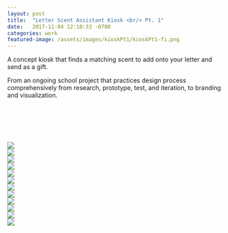 ```yaml
---
layout: post
title:  "Letter Scent Assistant Kiosk <br/> Pt. 1"
date:   2017-11-04 12:10:33 -0700
categories: work
featured-image: /assets/images/kioskPt1/kioskPt1-fi.png
---
```

A concept kiosk that finds a matching scent to add onto your letter and send as a gift. 

From an ongoing school project that practices design process comprehensively from research, prototype, test, and iteration, to branding and visualization. 

<br/>
<br/>
<br/>
<br/>
<br/>

<div class="fullwidth">
    <div class="fullwidthImage">
        <img src="/assets/images/kioskPt1/pt1.1title.png">
    </div>
    <div class="fullwidthImage">
        <img src="/assets/images/kioskPt1/pt1.2obj.png">
    </div>
    <div class="fullwidthImage">
        <img src="/assets/images/kioskPt1/pt1.3ideation.1.png">
    </div>
    <div class="fullwidthImage">
        <img src="/assets/images/kioskPt1/pt1.3ideation.2.png">
    </div>
    <div class="fullwidthImage">
        <img src="/assets/images/kioskPt1/pt1.3ideation.3.png">
    </div>
    <div class="fullwidthImage">
        <img src="/assets/images/kioskPt1/pt1.4taskflows.1.png">
    </div>
    <div class="fullwidthImage">
        <img src="/assets/images/kioskPt1/pt1.4taskflows.2.png">
    </div>
    <div class="fullwidthImage">
        <img src="/assets/images/kioskPt1/pt1.5wireframes.1.png">
    </div>
    <div class="fullwidthImage">
        <img src="/assets/images/kioskPt1/pt1.5wireframes.2.png">
    </div>
    <div class="fullwidthImage">
        <img src="/assets/images/kioskPt1/pt1.5wireframes.3.png">
    </div>
    <div class="fullwidthImage">
        <img src="/assets/images/kioskPt1/pt1.6physicalprot.png">
    </div>
    <div class="fullwidthImage">
        <img src="/assets/images/kioskPt1/pt1end.png">
    </div>
    <div class="fullwidthClear"></div>
</div>

<!--

<img class="generic" alt="pick a scent mockup" src="/assets/images/pickaScent.png">

## Objectives
Design a embedded system of a kiosk that sits in public places. The customer will be able to select gift from an appropriate information architecture, complete the transaction and receive a physical gift. 

## Ideation + User Scenarios
In the beginning, I was looking for an unexpected and different gifting experience on kiosk than usual. My idea dramatically iterated from sending souvenir card at airport, to browsing fragrance in store, to adding scent to letter. 

<div class="thumbnails">
    <div class="thumbnailImage">
        <img src="/assets/images/sce1.1.jpg">
    </div>
    <div class="thumbnailImage">
        <img src="/assets/images/sce1.2.jpg">
    </div>
    <div class="thumbnailImage">
        <img src="/assets/images/sce1.3.jpg">
    </div>
    <div class="thumbnailImage">
        <img src="/assets/images/sce1.4.jpg">
    </div>
    <div class="thumbnailClear"></div>
    <div class="thumbnailCaption captionFont">
        Souvenir card kiosk: storyboard, concept testing, and notes.
    </div>
</div>

<div class="thumbnails">
    <div class="thumbnailImage">
        <img src="/assets/images/sce2.1.jpg">
    </div>
    <div class="thumbnailImage">
        <img src="/assets/images/sce2.2.jpg">
    </div>
    <div class="thumbnailImage">
        <img src="/assets/images/sce2.3.jpg">
    </div>
    <div class="thumbnailClear"></div>
    <div class="thumbnailCaption captionFont">
        Fragrance kiosk: ideas, storyboard, concept testing, and notes.
    </div>
</div>

In each phase, I stayed closed emotionally to the potential audiences, listening to their stories, their gifting experiences, and their expectations. I learned how to engage with customers and received a lot of valuable feedback that greatly helped me shape a focused, simple, and meaningful idea as basis. 

<div class="fullwidth">
    <div class="fullwidthImage">
        <img alt="the first version of wireframes" src="/assets/images/sce3.jpg">
    </div>
    <div class="fullwidthClear"></div>
    <div class="fullwidthCaption captionFont">
        Final user & motivation.
    </div>
</div>

## Task Flows
I separated the ideal user experience into three steps: uploading letters, discovering scents, and delivery. I also did research on the categorization of the fragrance library. The result provided me a solid basis on understanding the information architecture. 

<div class="thumbnails">
    <div class="thumbnailImage">
        <img src="/assets/images/tf1.1.jpg">
    </div>
    <div class="thumbnailImage">
        <img src="/assets/images/tf1.2.jpg">
    </div>
    <div class="thumbnailImage">
        <img src="/assets/images/tf1.3.jpg">
    </div>
    <div class="thumbnailClear"></div>
    <div class="thumbnailCaption captionFont">
        Notes on three steps and filters.
    </div>
</div>

Initially, discovering scents is designed similarly to the typical online shopping experiences. Although it offers shortcuts to the best scent in the customer’s mind, I realized that it’s not the best solution to a product with such subtlety and subjectivity. 

<div class="thumbnails">
    <div class="thumbnailImage">
        <img src="/assets/images/tf2.1.jpg">
    </div>
    <div class="thumbnailImage">
        <img src="/assets/images/tf2.2.jpg">
    </div>
    <div class="thumbnailImage">
        <img src="/assets/images/tf2.3.jpg">
    </div>
    <div class="thumbnailClear"></div>
    <div class="thumbnailCaption captionFont">
        A draft of task flows and early attempts.
    </div>
</div>

Thus, I decided to introduce a **content-based recommendation system** to build a ritualistic experience. 

It allows people to be subjective by offering a variety of approachable moods to choose from. Through asking people to try possible matching scents, the system learns about people’s preferences and curate the results based on people’s feedback. The system constructed a personal and intimate experience that brings joys and surprises to the exploration of scents. 

<div class="thumbnails">
    <div class="thumbnailImage">
        <img src="/assets/images/tf3.1.jpg">
    </div>
    <div class="thumbnailImage">
        <img src="/assets/images/tf3.2.jpg">
    </div>
    <div class="thumbnailImage">
        <img src="/assets/images/tf3.3.jpg">
    </div>
    <div class="thumbnailClear"></div>
    <div class="thumbnailCaption captionFont">
        Notes on iterations.
    </div>
</div>

## Wireframes + Prototype ver.1
I sketched several screens of critical experience and imported them into digital workspace after I felt comfortable to work on top of them. I built it in Sketch and InVision and got ready for rapid iteration. 

<div class="thumbnails">
    <div class="thumbnailImage">
        <img src="/assets/images/wf1.jpg">
    </div>
    <div class="thumbnailClear"></div>
    <div class="thumbnailCaption captionFont">
        Sketches.
    </div>
</div>

<div class="fullwidth">
    <div class="fullwidthImage">
        <img alt="the first version of wireframes" src="/assets/images/wireframesver1.jpg">
    </div>
    <div class="fullwidthClear"></div>
    <div class="fullwidthCaption captionFont">
        Souvenir card kiosk: storyboard, concept testing, and notes.
    </div>
</div>

I collected peer feedback to iterate and learned how to expand it into a solid and testable prototype with adequate breadth and depth. 

<div class="thumbnails">
    <div class="thumbnailImage">
        <img src="/assets/images/wf3peer.jpg">
    </div>
    <div class="thumbnailClear"></div>
    <div class="thumbnailCaption captionFont">
        Peer feeedback.
    </div>
</div>


## Wireframes + Prototype ver.2

<div class="fullwidth">
    <div class="fullwidthImage">
        <img alt="the second version of wireframes" src="/assets/images/wireframesver2.jpg">
    </div>
    <div class="fullwidthClear"></div>
    <div class="fullwidthCaption captionFont">
        Wireframes.
    </div>
</div>

Try: https://invis.io/25DSFKIXW

I rebuilt the wireframes and added pages to construct the critical experience. I also iterated editorial writing to be more natural based on self observations. 

### Usability Testing
Before looking for participants, I drafted a sheet of test criteria with scenario introduction. It reminded me to be aware of the main experience that I’m about to cover. 

During the weekend, I tested the prototype with 6 people, 3 friends and 3 strangers I met in public. I asked them if they wanted to help me with an iterating design project, introducing the scenario, observed their reactions, and listened to their thoughts. 

<div class="thumbnails">
    <div class="thumbnailImage">
        <img src="/assets/images/wfv2notes1.jpg">
    </div>
    <div class="thumbnailImage">
        <img src="/assets/images/wfv2notes2.jpg">
    </div>
    <div class="thumbnailImage">
        <img src="/assets/images/wfv2notes3.jpg">
    </div>
    <div class="thumbnailImage">
        <img src="/assets/images/wfv2notes4.jpg">
    </div>
    <div class="thumbnailImage">
        <img src="/assets/images/wfv2notes5.jpg">
    </div>
    <div class="thumbnailImage">
        <img src="/assets/images/wfv2notes6.jpg">
    </div>
    <div class="thumbnailImage">
        <img src="/assets/images/wfv2notes7.jpg">
    </div>
    <div class="thumbnailImage">
        <img src="/assets/images/wfv2notes8.jpg">
    </div>
    <div class="thumbnailClear"></div>
    <div class="thumbnailCaption captionFont">
        Real-time notes. Parts of the notes are taken by ~Nathalia Kasman~. Kudos to her!
    </div>
</div>

In this stage, I learned how to interact with strangers, collaborate with partners, hold a quick interview, make notes when listening, and organize notes quickly. The concrete and informative feedback I received from a variety of participants (especially in age) greatly helped me to find design problems and iterate in the next step. 

<div class="thumbnails">
    <div class="thumbnailImage">
        <img src="/assets/images/wfv2notes9.1.jpg">
    </div>
    <div class="thumbnailImage">
        <img src="/assets/images/wfv2notes9.2.jpg">
    </div>
    <div class="thumbnailImage">
        <img src="/assets/images/wfv2notes9.3.jpg">
    </div>
    <div class="thumbnailImage">
        <img src="/assets/images/wfv2notes9.4.jpg">
    </div>
    <div class="thumbnailImage">
        <img src="/assets/images/wfv2notes9.5.jpg">
    </div>
    <div class="thumbnailImage">
        <img src="/assets/images/wfv2notes9.6.jpg">
    </div>
    <div class="thumbnailClear"></div>
    <div class="thumbnailCaption captionFont">
        Real-time notes. Parts of the notes are taken by ~Nathalia Kasman~. Kudos to her!
    </div>
</div>

<div class="thumbnails">
    <div class="thumbnailImage">
        <img src="/assets/images/wfv2notes9.7.jpg">
    </div>
    <div class="thumbnailClear"></div>
    <div class="thumbnailCaption captionFont">
        Findings & setbacks.
    </div>
</div>

## Wireframes + Prototype ver.3

<div class="fullwidth">
    <div class="fullwidthImage">
        <img alt="the third version of wireframes" src="/assets/images/wireframesver3.1.jpg">
    </div>
    <div class="fullwidthImage">
        <img alt="the third version of wireframes" src="/assets/images/wireframesver3.2.jpg">
    </div>
    <div class="fullwidthImage">
        <img alt="the third version of wireframes" src="/assets/images/wireframesver3.3.jpg">
    </div>
    <div class="fullwidthClear"></div>
    <div class="fullwidthCaption captionFont">
        Wireframes.
    </div>
</div>

Try: https://invis.io/PGDYIPZ95

I iterated from feedback and rebuilt all pages to introduce a new information structure. 

### New Information Hierarchy
Since the scent is so subjective that people’s opinions could change, I realized that:

- Being able to let people change their mind is extremely important. 
- But people shouldn’t be confused about the complexity of choices. 

In the refreshed wireframes, I incorporated three approaches to achieve the clarity of hidden complexity:

- **A tab structure that reveals itself** as people go through three steps. They are able to go back to any specific point at any time before the purchase. 

- **A global option button** that allows people to exit at any time before the purchase. 

<img class="generic" src="/assets/images/rebuild1.jpg">

- **A variety of ways to go back** inside each tab to help people navigate when they change their minds. 

<img class="generic" src="/assets/images/rebuild2.jpg">

### 5 Important Iterations from Feedback
- **An introduction page** that adjusts people’s expectations. It clarifies the use of the kiosk to avoid confusion.

<img class="generic" src="/assets/images/iteration1.jpg">

- **Two categories of feelings**. Moods are abstract, wide, and emotional. They’re for everyone. Scent types are specific, focus, and narrow. They’re for semi-experts and experts. The categorization makes it easier for people to find the right words to describe their feelings. 

<img class="generic" src="/assets/images/iteration2.jpg">

- **New visual hierarchy to explain the feelings of scents**: the suggested tags from the library that allow people to curate their feelings: “add it if you like the sensual aspect of it.” The side-by-side visual hierarchy and similar visual elements clearly represent the information relationship. 

<img class="generic" src="/assets/images/iteration3.jpg">

- **Editorial writing** that are natural, personal, concise, but without confusion.

<div class="thumbnails">
    <div class="thumbnailImage">
        <img src="/assets/images/iteration4.1.jpg">
    </div>
    <div class="thumbnailImage">
        <img src="/assets/images/iteration4.2.jpg">
    </div>
    <div class="thumbnailImage">
        <img src="/assets/images/iteration4.3.jpg">
    </div>
    <div class="thumbnailImage">
        <img src="/assets/images/iteration4.4.jpg">
    </div>
    <div class="thumbnailClear"></div>
    <div class="thumbnailCaption captionFont">
        Editorial writing.
    </div>
</div>

- **Detailed instructions of web upload function**. A new step-by-step specific instruction. 

<img class="generic" src="/assets/images/iteration5.jpg">

## Physical Prototype
I built a low-fidelity physical prototype with foam core and cardboard.

The process helped me learned how the software and hardware work together to deliver a smooth and united experience. 

<div class="thumbnails">
    <div class="thumbnailImage">
        <img src="/assets/images/physicalprotsketch1.jpg">
    </div>
    <div class="thumbnailImage">
        <img src="/assets/images/physicalprotsketch2.jpg">
    </div>
    <div class="thumbnailImage">
        <img src="/assets/images/physicalprotsketch3.jpg">
    </div>
    <div class="thumbnailImage">
        <img src="/assets/images/physicalprotsketch4.jpg">
    </div>
    <div class="thumbnailImage">
        <img src="/assets/images/physicalprotsketch5.jpg">
    </div>
    <div class="thumbnailImage">
        <img src="/assets/images/physicalprotsketch6.jpg">
    </div>
    <div class="thumbnailImage">
        <img src="/assets/images/physicalprotsketch7.jpg">
    </div>
    <div class="thumbnailImage">
        <img src="/assets/images/physicalprotsketch8.jpg">
    </div>
    <div class="thumbnailClear"></div>
    <div class="thumbnailCaption captionFont">
        Sketches.
    </div>
</div>

I carefully considered the input/output location and how software provided signifiers. 

<img class="generic" src="/assets/images/physicalprot1.jpg">

<div class="thumbnails">
    <div class="thumbnailImage">
        <img src="/assets/images/physicalprot2.1.jpg">
    </div>
    <div class="thumbnailImage">
        <img src="/assets/images/physicalprot2.2.jpg">
    </div>
    <div class="thumbnailImage">
        <img src="/assets/images/physicalprot2.3.jpg">
    </div>
    <div class="thumbnailImage">
        <img src="/assets/images/physicalprot2.4.jpg">
    </div>
    <div class="thumbnailClear"></div>
    <div class="thumbnailCaption captionFont">
        Details & signifiers in software.
    </div>
</div>

## Applying Brand 
To work with the assigned brand Hallmark, I did competitor audit and researched existing brand guides to ensure that the visual perspective of product fits in the current brand ecosystem. 

### Competitive Audit
Even though they are currently no corresponding product on the market, I chose three brands that I think are most likely to follow with similar products. 

*Three competitive audits*

They covered the similar potential middle-class audiences with distinct personalities. Target is fun, young, and fast; Sephora is fashionable, pop, and nimble; Macy’s is celebratory and festive. 

Updating.


-->